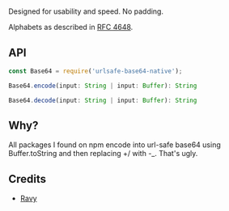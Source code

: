 # 

Designed for usability and speed. No padding.

Alphabets as described in [RFC 4648](https://tools.ietf.org/html/rfc4648).


## API

```js
const Base64 = require('urlsafe-base64-native');
```

```ts
Base64.encode(input: String | input: Buffer): String
```

```ts
Base64.decode(input: String | input: Buffer): String
```

## Why?

All packages I found on npm encode into url-safe base64 using Buffer.toString and then replacing +/ with -_. That's ugly.


## Credits
- [Ravy](https://ravy.dev/root/b64u)

